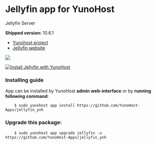 # Jellyfin app for YunoHost
Jellyfin Server

**Shipped version:** 10.6.1

- [Yunohost project](https://yunohost.org)
- [Jellyfin website](https://github.com/jellyfin/jellyfin)

![](https://www.ostechnix.com/wp-content/uploads/2019/03/jellyfin-logo-720x340.png)


[![Install Jellyfin with YunoHost](https://install-app.yunohost.org/install-with-yunohost.png)](https://install-app.yunohost.org/?app=jellyfin)


### Installing guide

 App can be installed by YunoHost **admin web-interface** or by **running following command**:

        $ sudo yunohost app install https://github.com/YunoHost-Apps/jellyfin_ynh

 
### Upgrade this package:

        $ sudo yunohost app upgrade jellyfin -u https://github.com/YunoHost-Apps/jellyfin_ynh
